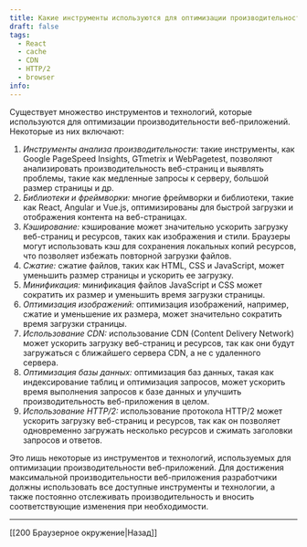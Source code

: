 ```yaml
---
title: Какие инструменты используются для оптимизации производительности веб-приложений?
draft: false
tags:
  - React
  - cache
  - CDN
  - HTTP/2
  - browser
info:
---
```

Существует множество инструментов и технологий, которые используются для оптимизации производительности веб-приложений. Некоторые из них включают:

1. _Инструменты анализа производительности:_ такие инструменты, как Google PageSpeed Insights, GTmetrix и WebPagetest, позволяют анализировать производительность веб-страниц и выявлять проблемы, такие как медленные запросы к серверу, большой размер страницы и др.
2. _Библиотеки и фреймворки:_ многие фреймворки и библиотеки, такие как React, Angular и Vue.js, оптимизированы для быстрой загрузки и отображения контента на веб-страницах.
3. _Кэширование:_ кэширование может значительно ускорить загрузку веб-страниц и ресурсов, таких как изображения и стили. Браузеры могут использовать кэш для сохранения локальных копий ресурсов, что позволяет избежать повторной загрузки файлов.
4. _Сжатие:_ сжатие файлов, таких как HTML, CSS и JavaScript, может уменьшить размер страницы и ускорить ее загрузку.
5. _Минификация:_ минификация файлов JavaScript и CSS может сократить их размер и уменьшить время загрузки страницы.
6. _Оптимизация изображений:_ оптимизация изображений, например, сжатие и уменьшение их размера, может значительно сократить время загрузки страницы.
7. _Использование CDN:_ использование CDN (Content Delivery Network) может ускорить загрузку веб-страниц и ресурсов, так как они будут загружаться с ближайшего сервера CDN, а не с удаленного сервера.
8. _Оптимизация базы данных:_ оптимизация баз данных, такая как индексирование таблиц и оптимизация запросов, может ускорить время выполнения запросов к базе данных и улучшить производительность веб-приложения в целом.
9. _Использование HTTP/2:_ использование протокола HTTP/2 может ускорить загрузку веб-страниц и ресурсов, так как он позволяет одновременно загружать несколько ресурсов и сжимать заголовки запросов и ответов.

Это лишь некоторые из инструментов и технологий, используемых для оптимизации производительности веб-приложений. Для достижения максимальной производительности веб-приложения разработчики должны использовать все доступные инструменты и технологии, а также постоянно отслеживать производительность и вносить соответствующие изменения при необходимости.

---

[[200 Браузерное окружение|Назад]]
